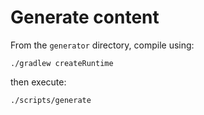 # Generate content

From the `generator` directory, compile using:

    ./gradlew createRuntime

then execute:

    ./scripts/generate
